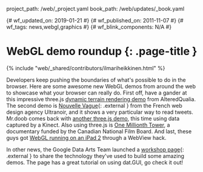 project_path: /web/_project.yaml book_path: /web/updates/_book.yaml

{# wf_updated_on: 2019-01-21 #} {# wf_published_on: 2011-11-07 #} {# wf_tags: news,webgl,graphics #} {# wf_blink_components: N/A #}

# WebGL demo roundup {: .page-title }

{% include "web/_shared/contributors/ilmariheikkinen.html" %}

Developers keep pushing the boundaries of what's possible to do in the browser. Here are some awesome new WebGL demos from around the web to showcase what your browser can really do. First off, have a gander at this impressive three.js [dynamic terrain rendering demo](https://alteredqualia.com/three/examples/webgl_terrain_dynamic.html) from AlteredQualia. The second demo is [Nouvelle Vague](http://nouvellevague.ultranoir.com/){: .external } from the French web design agency Ultranoir, and it shows a very particular way to read tweets. Mr.doob comes back with [another three.js demo](https://mrdoob.com/lab/javascript/webgl/kinect/), this time using data captured by a Kinect. Also using three.js is [One Millionth Tower](http://highrise.nfb.ca/onemillionthtower/), a documentary funded by the Canadian National Film Board. And last, these guys got [WebGL running on an iPad 2](https://vimeo.com/31644717) through a WebView hack.

In other news, the Google Data Arts Team launched a [workshop page](http://workshop.chromeexperiments.com/){: .external } to share the technology they've used to build some amazing demos. The page has a great tutorial on using dat.GUI, go check it out!